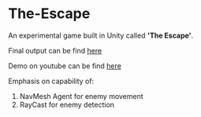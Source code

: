 # The-Escape
An experimental game built in Unity called **'The Escape'**.

Final output can be find [here](https://drive.google.com/drive/folders/1s88JP0v6wh_-_6cIhjOD9RH50wOAUcPt?usp=sharing) 

Demo on youtube can be find [here](https://youtu.be/-TmWXnZfimo)

Emphasis on capability of:
1.  NavMesh Agent  for enemy movement
2.  RayCast for enemy detection
